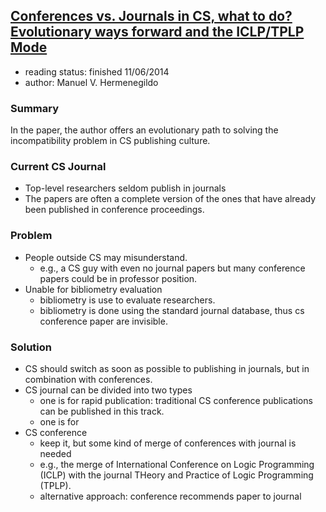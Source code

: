 ## [Conferences vs. Journals in CS, what to do? Evolutionary ways forward and the ICLP/TPLP Mode](http://www.dagstuhl.de/mat/Files/12/12452/12452.HermenegildoManuel.Paper.pdf)

- reading status: finished 11/06/2014
- author: Manuel V. Hermenegildo

### Summary
In the paper, the author offers an evolutionary path to solving the incompatibility problem in CS publishing culture.

### Current CS Journal
- Top-level researchers seldom publish in journals
- The papers are often a complete version of the ones that have already been published in conference proceedings.

### Problem
- People outside CS may misunderstand.
  - e.g., a CS guy with even no journal papers but many conference papers could be in professor position.
- Unable for bibliometry evaluation
  - bibliometry is use to evaluate researchers.
  - bibliometry is done using the standard journal database, thus cs conference paper are invisible.

### Solution
- CS should switch as soon as possible to publishing in journals, but in combination with conferences.
- CS journal can be divided into two types
  - one is for rapid publication: traditional CS conference publications can be published in this track.
  - one is for 
- CS conference
  - keep it, but some kind of merge of conferences with journal is needed
  - e.g., the merge of International Conference on Logic Programming (ICLP) with the journal THeory and Practice of Logic Programming (TPLP).
  - alternative approach: conference recommends paper to journal
